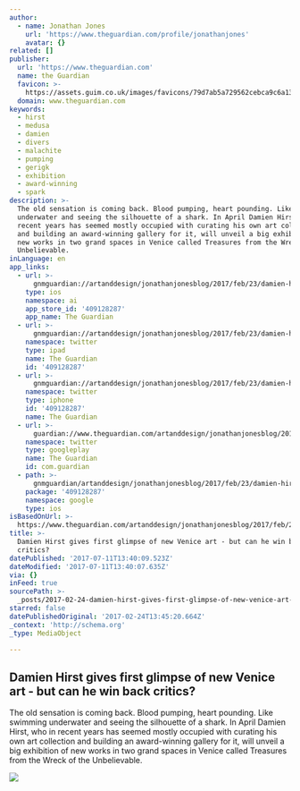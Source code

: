 ```yaml
---
author:
  - name: Jonathan Jones
    url: 'https://www.theguardian.com/profile/jonathanjones'
    avatar: {}
related: []
publisher:
  url: 'https://www.theguardian.com'
  name: the Guardian
  favicon: >-
    https://assets.guim.co.uk/images/favicons/79d7ab5a729562cebca9c6a13c324f0e/32x32.ico
  domain: www.theguardian.com
keywords:
  - hirst
  - medusa
  - damien
  - divers
  - malachite
  - pumping
  - gerigk
  - exhibition
  - award-winning
  - spark
description: >-
  The old sensation is coming back. Blood pumping, heart pounding. Like swimming
  underwater and seeing the silhouette of a shark. In April Damien Hirst, who in
  recent years has seemed mostly occupied with curating his own art collection
  and building an award-winning gallery for it, will unveil a big exhibition of
  new works in two grand spaces in Venice called Treasures from the Wreck of the
  Unbelievable.
inLanguage: en
app_links:
  - url: >-
      gnmguardian://artanddesign/jonathanjonesblog/2017/feb/23/damien-hirst-underwater-art-venice-treasures-from-the-wreck-of-the-unbelievable?contenttype=Article&source=applinks
    type: ios
    namespace: ai
    app_store_id: '409128287'
    app_name: The Guardian
  - url: >-
      gnmguardian://artanddesign/jonathanjonesblog/2017/feb/23/damien-hirst-underwater-art-venice-treasures-from-the-wreck-of-the-unbelievable?contenttype=Article&source=twitter
    namespace: twitter
    type: ipad
    name: The Guardian
    id: '409128287'
  - url: >-
      gnmguardian://artanddesign/jonathanjonesblog/2017/feb/23/damien-hirst-underwater-art-venice-treasures-from-the-wreck-of-the-unbelievable?contenttype=Article&source=twitter
    namespace: twitter
    type: iphone
    id: '409128287'
    name: The Guardian
  - url: >-
      guardian://www.theguardian.com/artanddesign/jonathanjonesblog/2017/feb/23/damien-hirst-underwater-art-venice-treasures-from-the-wreck-of-the-unbelievable
    namespace: twitter
    type: googleplay
    name: The Guardian
    id: com.guardian
  - path: >-
      gnmguardian/artanddesign/jonathanjonesblog/2017/feb/23/damien-hirst-underwater-art-venice-treasures-from-the-wreck-of-the-unbelievable?contenttype=Article&source=google
    package: '409128287'
    namespace: google
    type: ios
isBasedOnUrl: >-
  https://www.theguardian.com/artanddesign/jonathanjonesblog/2017/feb/23/damien-hirst-underwater-art-venice-treasures-from-the-wreck-of-the-unbelievable
title: >-
  Damien Hirst gives first glimpse of new Venice art - but can he win back
  critics?
datePublished: '2017-07-11T13:40:09.523Z'
dateModified: '2017-07-11T13:40:07.635Z'
via: {}
inFeed: true
sourcePath: >-
  _posts/2017-02-24-damien-hirst-gives-first-glimpse-of-new-venice-art-but-can.md
starred: false
datePublishedOriginal: '2017-02-24T13:45:20.664Z'
_context: 'http://schema.org'
_type: MediaObject

---
```

<article style=""><h1>Damien Hirst gives first glimpse of new Venice art - but can he win back critics?</h1><p>The old sensation is coming back. Blood pumping, heart pounding. Like swimming underwater and seeing the silhouette of a shark. In April Damien Hirst, who in recent years has seemed mostly occupied with curating his own art collection and building an award-winning gallery for it, will unveil a big exhibition of new works in two grand spaces in Venice called Treasures from the Wreck of the Unbelievable.</p><img src="https://i.guim.co.uk/img/media/d15ed5568d43537e6655f0a23f2001ddfd761718/675_1086_4473_2683/master/4473.jpg?w=1200&amp;h=630&amp;q=55&amp;auto=format&amp;usm=12&amp;fit=crop&amp;crop=faces%2Centropy&amp;bm=normal&amp;ba=bottom%2Cleft&amp;blend64=aHR0cHM6Ly91cGxvYWRzLmd1aW0uY28udWsvMjAxNi8wNS8yNS9vdmVybGF5LWxvZ28tMTIwMC05MF9vcHQucG5n&amp;s=06867ce8cf99f124f4635b6dda42164e" /></article>